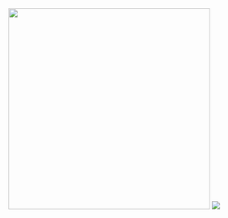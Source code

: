<img src="https://github-readme-stats.vercel.app/api?username=Abolfazl-Taj&show_icons=true&theme=dark" width="400">
<img src="https://github-readme-stats.vercel.app/api/pin/?Abolfazl-Taj=anuraghazra&repo=Example-4)(https://github.com/Abolfazl-Taj/Example-4)">

